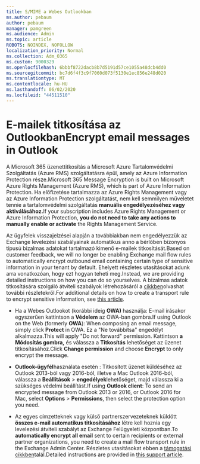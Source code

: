 ```yaml
---
title: S/MIME a Webes Outlookban
ms.author: pebaum
author: pebaum
manager: pamgreen
ms.audience: Admin
ms.topic: article
ROBOTS: NOINDEX, NOFOLLOW
localization_priority: Normal
ms.collection: Adm_O365
ms.custom: 9000329
ms.openlocfilehash: 6bbbf8722dacb8b7d5191d57ce1055a48dcb4dd0
ms.sourcegitcommit: bc7d6f4f3c9f7060d073f5130e1ec856e248d020
ms.translationtype: MT
ms.contentlocale: hu-HU
ms.lasthandoff: 06/02/2020
ms.locfileid: "44511510"
---
```

# <a name="encrypt-email-messages-in-outlook"></a><span data-ttu-id="d7325-102">E-mailek titkosítása az Outlookban</span><span class="sxs-lookup"><span data-stu-id="d7325-102">Encrypt email messages in Outlook</span></span>

<span data-ttu-id="d7325-103">A Microsoft 365 üzenettitkosítás a Microsoft Azure Tartalomvédelmi Szolgáltatás (Azure RMS) szolgáltatásra épül, amely az Azure Information Protection része.</span><span class="sxs-lookup"><span data-stu-id="d7325-103">Microsoft 365 Message Encryption is built on Microsoft Azure Rights Management (Azure RMS), which is part of Azure Information Protection.</span></span> <span data-ttu-id="d7325-104">Ha előfizetése tartalmazza az Azure Rights Management vagy az Azure Information Protection szolgáltatást, nem kell semmilyen műveletet tennie a tartalomvédelmi szolgáltatás **manuális engedélyezéséhez vagy aktiválásához.**</span><span class="sxs-lookup"><span data-stu-id="d7325-104">If your subscription includes Azure Rights Management or Azure Information Protection, **you do not need to take any actions to manually enable or activate** the Rights Management Service.</span></span>

<span data-ttu-id="d7325-105">Az ügyfelek visszajelzései alapján a továbbiakban nem engedélyezzük az Exchange levelezési szabályainak automatikus anno a bérlőben bizonyos típusú bizalmas adatokat tartalmazó kimenő e-mailek titkosítását.</span><span class="sxs-lookup"><span data-stu-id="d7325-105">Based on customer feedback, we will no longer be enabling Exchange mail flow rules to automatically encrypt outbound email containing certain type of sensitive information in your tenant by default.</span></span> <span data-ttu-id="d7325-106">Ehelyett részletes utasításokat adunk arra vonatkozóan, hogy ezt hogyan teheti meg.</span><span class="sxs-lookup"><span data-stu-id="d7325-106">Instead, we are providing detailed instructions on how you can do so yourselves.</span></span> <span data-ttu-id="d7325-107">A bizalmas adatok titkosítására szolgáló átviteli szabályok létrehozásáról a [cikkben](https://aka.ms/OmeEtr)olvashat további részletekről.</span><span class="sxs-lookup"><span data-stu-id="d7325-107">For additional details on how to create a transport rule to encrypt sensitive information, see [this article](https://aka.ms/OmeEtr).</span></span>

- <span data-ttu-id="d7325-108">Ha a Webes Outlookot (korábbi ideig **OWA)** használja: E-mail írásakor egyszerűen kattintson a **Védelem** az OWA-ban gombra.</span><span class="sxs-lookup"><span data-stu-id="d7325-108">If using Outlook on the Web (formerly **OWA**): When composing an email message, simply click **Protect** in OWA.</span></span> <span data-ttu-id="d7325-109">Ez a "Ne továbbítsa" engedélyt alkalmazza.</span><span class="sxs-lookup"><span data-stu-id="d7325-109">This will apply "Do not forward" permission.</span></span> <span data-ttu-id="d7325-110">Kattintson **a Módosítás gombra,** és válassza a **Titkosítás** lehetőséget az üzenet titkosításához.</span><span class="sxs-lookup"><span data-stu-id="d7325-110">Click **Change permission** and choose **Encrypt** to only encrypt the message.</span></span>

- <span data-ttu-id="d7325-111">**Outlook-ügyfél**használata esetén : Titkosított üzenet küldéséhez az Outlook 2013-ból vagy 2016-ból, illetve a Mac Outlook 2016-ból, válassza a **Beállítások**  >  **engedélyek**lehetőséget, majd válassza ki a szükséges védelmi beállítást.</span><span class="sxs-lookup"><span data-stu-id="d7325-111">If using **Outlook client**: To send an encrypted message from Outlook 2013 or 2016, or Outlook 2016 for Mac, select **Options** > **Permissions**, then select the protection option you need.</span></span>

- <span data-ttu-id="d7325-112">Az egyes címzetteknek vagy külső partnerszervezeteknek küldött **összes e-mail automatikus titkosításához** létre kell hoznia egy levelezési átviteli szabályt az Exchange Felügyeleti központban.</span><span class="sxs-lookup"><span data-stu-id="d7325-112">To **automatically encrypt all email** sent to certain recipients or external partner organizations, you need to create a mail flow transport rule in the Exchange Admin Center.</span></span> <span data-ttu-id="d7325-113">Részletes utasításokat ebben a [támogatási cikkben](https://docs.microsoft.com/microsoft-365/compliance/define-mail-flow-rules-to-encrypt-email#create-mail-flow-rules-to-encrypt-email-messages-with-the-new-ome-capabilities)talál.</span><span class="sxs-lookup"><span data-stu-id="d7325-113">Detailed instructions are provided in [this support article](https://docs.microsoft.com/microsoft-365/compliance/define-mail-flow-rules-to-encrypt-email#create-mail-flow-rules-to-encrypt-email-messages-with-the-new-ome-capabilities).</span></span>

